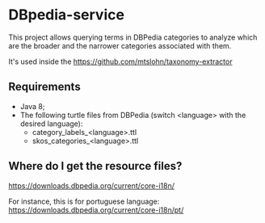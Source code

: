 # DBpedia-service

This project allows querying terms in DBPedia categories to analyze which are the broader and the narrower categories
associated with them.

It's used inside the https://github.com/mtslohn/taxonomy-extractor

## Requirements

* Java 8;
* The following turtle files from DBPedia (switch \<language> with the desired language):
    * category_labels_\<language>.ttl
    * skos_categories_\<language>.ttl

## Where do I get the resource files?

https://downloads.dbpedia.org/current/core-i18n/

For instance, this is for portuguese language:
https://downloads.dbpedia.org/current/core-i18n/pt/